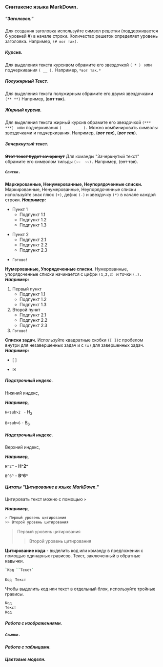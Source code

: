### Синтаксис языка MarkDown.

##### "Заголовок."
Для создания заголовка используйте символ решетки (поддерживается 6 уровней #) в начале строки. Количество решеток определяет уровень заголовка. 
Например, `(# вот так).` 

##### *Курсив.* 
Для выделения текста курсивом обрамите его звездочкой `( * ) ` или подчеркивания `( __ ).` 
Например, `*вот так.*`

##### **Полужирный Текст.**
Для выделения текста полужирным обрамите его двумя звездочками 
`(** **)`
Например, (**вот так**)**.**

##### ***Жирный курсив.***
Для выделения текста жирный курсив обрамите его звездочкой `(*** ***) ` или подчеркивания `( ___  ___ ).` 
Можно комбинировать символы звездочками и подчеркивания.
Например, (***вот так***), (___вот так___).

##### Зачеркнутый текст.
**~~Этот текст будет зачеркнут~~**
Для команды "Зачеркнутый текст" обрамите его символом тильды `(~~  ~~).` 
Например, (~~вот так~~).

##### `Списки.`
**Маркированные, Ненумерованные, Неупорядоченные списки.**
Маркированные, Ненумерованные, Неупорядоченные списки используйте знак плюс `(+)`, дефис `(-)` и звездочку `(*)` в начале каждой строки. 
***Например:***
- Пункт 1 
  * Подпункт 1.1
  * Подпункт 1.2
  * Подпункт 1.3
* Пункт 2
  - Подпункт 2.1
  - Подпункт 2.2
  - Подпункт 2.3
- `Готово! `

**Нумерованные, Упорядоченные списки.**
Нумерованные, упорядоченные списки начинается с цифри `(1,2,3) `и точки `(.).`
***Например:***
 1. Первый пункт 
    * Подпункт 1.1 
    * Подпункт 1.2
    * Подпункт 1.3
2. Второй пункт
    - Подпункт 2.1
    - Подпункт 2.2
    - Подпункт 2.3
3. `Готово! `    

**Списки задач.**
Используйте квадратные скобки `([ ])`с пробелом внутри для незавершенных задач и с `(x)` для завершенных задач.
***Например:***
- [ ]
- [x]

##### Подстрочный индекс.
Нижний индекс,

***Например,***

`H<sub>2 ` - H<sub>2

`B<sub>6` - B<sub>6

##### Надстрочный индекс.

Верхний индекс,

***Например,***

`H^2^` - **H^2^**

`B^6^` - **B^6^**

##### Цитаты "Цитирование в языке MarkDown."

Цитировать текст можно с помощью `>`

***Например,***
```sh
> Первый уровень цитирования 
>> Второй уровень цитирования 
```
> Первый уровень цитирования 
>> Второй уровень цитирования 

**Цитирование кода** - выделить код или команду в предложении с помощью одинарных грависов. Текст, заключенный в обратные кавычки. 

```sh
`Код ``Текст`
```

`Код`   ` Текст`

Чтобы выделить код или текст в отдельный блок, используйте тройные грависы.

```sh
Код
Текст 
Код
```

##### Работа с изображениями.

##### `Ссылки.`

##### Работа с таблицами.

##### Цветовые модели.